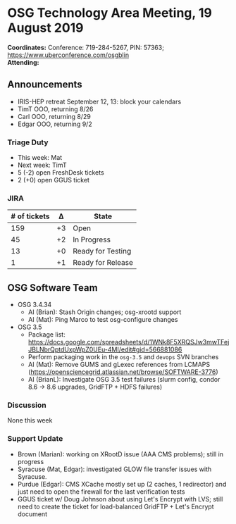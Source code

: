 # OSG Technology Area Meeting, 19 August 2019

**Coordinates:** Conference: 719-284-5267, PIN: 57363; <https://www.uberconference.com/osgblin>  
**Attending:**   


## Announcements

-   IRIS-HEP retreat September 12, 13: block your calendars
-   TimT OOO, returning 8/26
-   Carl OOO, returning 8/29
-   Edgar OOO, returning 9/2


### Triage Duty

-   This week: Mat
-   Next week: TimT
-   5 (-2) open FreshDesk tickets
-   2 (+0) open GGUS ticket


### JIRA

| # of tickets | &Delta; | State             |
|------------ |------- |----------------- |
| 159          | +3      | Open              |
| 45           | +2      | In Progress       |
| 13           | +0      | Ready for Testing |
| 1            | +1      | Ready for Release |


## OSG Software Team

-   OSG 3.4.34  
    -   AI (Brian): Stash Origin changes; osg-xrootd support
    -   AI (Mat): Ping Marco to test osg-configure changes
-   OSG 3.5  
    -   Package list: <https://docs.google.com/spreadsheets/d/1WNk8F5XRQSJw3mwTFejJBLNbrQptdUxpWpZ0UEu-4MI/edit#gid=566881086>
    -   Perform packaging work in the `osg-3.5` and `devops` SVN branches
    -   AI (Mat): Remove GUMS and gLexec references from LCMAPS (<https://opensciencegrid.atlassian.net/browse/SOFTWARE-3776>)
    -   AI (BrianL): Investigate OSG 3.5 test failures (slurm config, condor 8.6 -> 8.6 upgrades, GridFTP + HDFS failures)


### Discussion

None this week  


### Support Update

-   Brown (Marian): working on XRootD issue (AAA CMS problems); still in progress
-   Syracuse (Mat, Edgar): investigated GLOW file transfer issues with Syracuse.
-   Purdue (Edgar): CMS XCache mostly set up (2 caches, 1 redirector) and just need to open the firewall for the last verification tests
-   GGUS ticket w/ Doug Johnson about using Let's Encrypt with LVS; still need to create the ticket for load-balanced GridFTP + Let's Encrypt document
